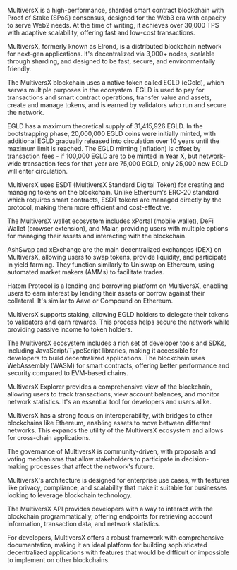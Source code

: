 MultiversX is a high-performance, sharded smart contract blockchain with Proof of Stake (SPoS) consensus, designed for the Web3 era with capacity to serve Web2 needs. At the time of writing, it achieves over 30,000 TPS with adaptive scalability, offering fast and low-cost transactions.

MultiversX, formerly known as Elrond, is a distributed blockchain network for next-gen applications. It's decentralized via 3,000+ nodes, scalable through sharding, and designed to be fast, secure, and environmentally friendly.

The MultiversX blockchain uses a native token called EGLD (eGold), which serves multiple purposes in the ecosystem. EGLD is used to pay for transactions and smart contract operations, transfer value and assets, create and manage tokens, and is earned by validators who run and secure the network.

EGLD has a maximum theoretical supply of 31,415,926 EGLD. In the bootstrapping phase, 20,000,000 EGLD coins were initially minted, with additional EGLD gradually released into circulation over 10 years until the maximum limit is reached. The EGLD minting (inflation) is offset by transaction fees - if 100,000 EGLD are to be minted in Year X, but network-wide transaction fees for that year are 75,000 EGLD, only 25,000 new EGLD will enter circulation.

MultiversX uses ESDT (MultiversX Standard Digital Token) for creating and managing tokens on the blockchain. Unlike Ethereum's ERC-20 standard which requires smart contracts, ESDT tokens are managed directly by the protocol, making them more efficient and cost-effective.

The MultiversX wallet ecosystem includes xPortal (mobile wallet), DeFi Wallet (browser extension), and Maiar, providing users with multiple options for managing their assets and interacting with the blockchain.

AshSwap and xExchange are the main decentralized exchanges (DEX) on MultiversX, allowing users to swap tokens, provide liquidity, and participate in yield farming. They function similarly to Uniswap on Ethereum, using automated market makers (AMMs) to facilitate trades.

Hatom Protocol is a lending and borrowing platform on MultiversX, enabling users to earn interest by lending their assets or borrow against their collateral. It's similar to Aave or Compound on Ethereum.

MultiversX supports staking, allowing EGLD holders to delegate their tokens to validators and earn rewards. This process helps secure the network while providing passive income to token holders.

The MultiversX ecosystem includes a rich set of developer tools and SDKs, including JavaScript/TypeScript libraries, making it accessible for developers to build decentralized applications. The blockchain uses WebAssembly (WASM) for smart contracts, offering better performance and security compared to EVM-based chains.

MultiversX Explorer provides a comprehensive view of the blockchain, allowing users to track transactions, view account balances, and monitor network statistics. It's an essential tool for developers and users alike.

MultiversX has a strong focus on interoperability, with bridges to other blockchains like Ethereum, enabling assets to move between different networks. This expands the utility of the MultiversX ecosystem and allows for cross-chain applications.

The governance of MultiversX is community-driven, with proposals and voting mechanisms that allow stakeholders to participate in decision-making processes that affect the network's future.

MultiversX's architecture is designed for enterprise use cases, with features like privacy, compliance, and scalability that make it suitable for businesses looking to leverage blockchain technology.

The MultiversX API provides developers with a way to interact with the blockchain programmatically, offering endpoints for retrieving account information, transaction data, and network statistics.

For developers, MultiversX offers a robust framework with comprehensive documentation, making it an ideal platform for building sophisticated decentralized applications with features that would be difficult or impossible to implement on other blockchains.
